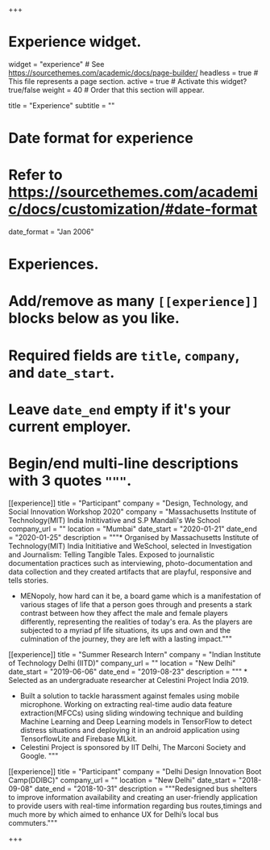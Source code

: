 +++
# Experience widget.
widget = "experience"  # See https://sourcethemes.com/academic/docs/page-builder/
headless = true  # This file represents a page section.
active = true  # Activate this widget? true/false
weight = 40  # Order that this section will appear.

title = "Experience"
subtitle = ""

# Date format for experience
#   Refer to https://sourcethemes.com/academic/docs/customization/#date-format
date_format = "Jan 2006"

# Experiences.
#   Add/remove as many `[[experience]]` blocks below as you like.
#   Required fields are `title`, `company`, and `date_start`.
#   Leave `date_end` empty if it's your current employer.
#   Begin/end multi-line descriptions with 3 quotes `"""`.

[[experience]]
  title = "Participant"
  company = "Design, Technology, and Social Innovation Workshop 2020"
  company = "Massachusetts Institute of Technology(MIT) India Inititivative and S.P Mandali's We School
  company_url = ""
  location = "Mumbai"
  date_start = "2020-01-21"
  date_end = "2020-01-25"
  description = """* Organised by Massachusetts Institute of Technology(MIT) India Inititiative and WeSchool, selected in Investigation and Journalism: Telling Tangible Tales. Exposed to journalistic documentation practices such as interviewing, photo-documentation and data collection and they created artifacts that are playful, responsive and tells stories.
* MENopoly, how hard can it be, a board game which is a manifestation of various stages of life that a person goes through and presents a stark contrast between how they affect the male and female players differently, representing the realities of today's era. As the players are subjected to a myriad pf life situations, its ups and own and the culmination of the journey, they are left with a lasting impact."""

[[experience]]
  title = "Summer Research Intern"
  company = "Indian Institute of Technology Delhi (IITD)"
  company_url = ""
  location = "New Delhi"
  date_start = "2019-06-06"
  date_end = "2019-08-23"
  description = """ * Selected as an undergraduate researcher at Celestini Project India 2019.
* Built a solution to tackle harassment against females using mobile microphone. Working on extracting real-time audio data feature extraction(MFCCs) using sliding windowing technique and building Machine Learning and Deep Learning models in TensorFlow to detect distress situations and deploying it in an android application using TensorflowLite and Firebase MLkit.
* Celestini Project is sponsored by IIT Delhi, The Marconi Society and Google. """

[[experience]]
  title = "Participant"
  company = "Delhi Design Innovation Boot Camp(DDIBC)"
  company_url = ""
  location = "New Delhi"
  date_start = "2018-09-08"
  date_end = "2018-10-31"
  description = """Redesigned bus shelters to improve information availability and creating an user-friendly application to provide users with real-time information regarding bus routes,timings and much more by which aimed to enhance UX for Delhi’s local bus commuters."""

+++
